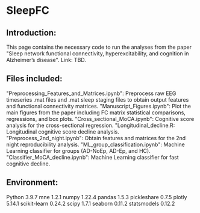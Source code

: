 # SleepFC

## Introduction:
This page contains the necessary code to run the analyses from the paper "Sleep network functional connectivity, hyperexcitability, and cognition in Alzheimer’s disease".
Link: TBD.

## Files included:
"Preprocessing_Features_and_Matrices.ipynb": Preprocess raw EEG timeseries .mat files and .mat sleep staging files to obtain output features and functional connectivity matrices.
"Manuscript_Figures.ipynb": Plot the main figures from the paper including FC matrix statistical comparisons, regressions, and box plots.
"Cross_sectional_MoCA.ipynb": Cognitive score analysis for the cross-sectional regression.
"Longitudinal_decline.R: Longitudinal cognitive score decline analysis.
"Preprocess_2nd_night.ipynb": Obtain features and matrices for the 2nd night reproducibility analysis.
"ML_group_classification.ipynb": Machine Learning classifier for groups (AD-NoEp, AD-Ep, and HC).
"Classifier_MoCA_decline.ipynb": Machine Learning classifier for fast cognitive decline.

## Environment:
Python 3.9.7
mne 1.2.1
numpy 1.22.4
pandas 1.5.3
pickleshare 0.7.5
plotly 5.14.1
scikit-learn 0.24.2
scipy 1.7.1
seaborn 0.11.2
statsmodels 0.12.2
